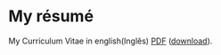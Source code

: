 My résumé
=========
My Curriculum Vitae in english(Inglês) [PDF](cv.pdf) ([download](https://github.com/l3q5/cv/raw/master/cv.pdf)).
